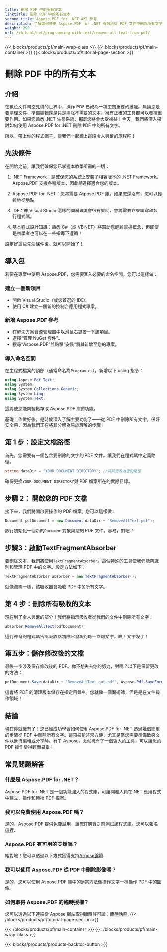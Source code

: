 ```yaml
---
title: 刪除 PDF 中的所有文本
linktitle: 刪除 PDF 中的所有文本
second_title: Aspose.PDF for .NET API 參考
description: 了解如何使用 Aspose.PDF for .NET 有效地從 PDF 文件中刪除所有文字。請按照我們的簡單指南來掌握 PDF 操作。
weight: 290
url: /zh-hant/net/programming-with-text/remove-all-text-from-pdf/
---
```


{{< blocks/products/pf/main-wrap-class >}}
{{< blocks/products/pf/main-container >}}
{{< blocks/products/pf/tutorial-page-section >}}

# 刪除 PDF 中的所有文本

## 介紹

在數位文件司空見慣的世界中，操作 PDF 已成為一項至關重要的技能。無論您是要清理文件、準備編輯還是只是清除不需要的文本，擁有正確的工具都可以發揮重要作用。如果您熟悉 .NET 生態系統，那麼您將會大受裨益！今天，我們將深入探討如何使用 Aspose.PDF for .NET 刪除 PDF 中的所有文字。 

所以，帶上你的程式帽子，讓我們一起踏上這段令人興奮的旅程吧！

## 先決條件

在開始之前，讓我們確保您已掌握本教學所需的一切：

1. .NET Framework：請確保您的系統上安裝了相容版本的 .NET Framework。 Aspose.PDF 支援各種版本，因此請選擇適合您的版本。
   
2. Aspose.PDF for .NET：您將需要 Aspose.PDF 庫。如果您還沒有，您可以輕鬆地從[地點](https://releases.aspose.com/pdf/net/).

3. IDE：像 Visual Studio 這樣的開發環境會很有幫助。您將需要它來編寫和執行程式碼。

4. 基本程式設計知識：熟悉 C#（或 VB.NET）將幫助您輕鬆掌握概念，但即使是初學者也可以在一些指導下遵循！

設定好這些先決條件後，就可以開始了！

## 導入包

若要在專案中使用 Aspose.PDF，您需要匯入必要的命名空間。您可以這樣做：

### 建立一個新項目

- 開啟 Visual Studio（或您首選的 IDE）。
- 使用 C# 建立一個新的控制台應用程式專案。

### 新增 Aspose.PDF 參考

- 在解決方案資源管理器中以滑鼠右鍵按一下該項目。
- 選擇“管理 NuGet 套件”。
- 搜尋“Aspose.PDF”並點擊“安裝”將其新增至您的專案。

### 導入命名空間

在主程式檔案的頂部（通常命名為`Program.cs`），新增以下 using 指令：

```csharp
using Aspose.Pdf.Text;
using System;
using System.Collections.Generic;
using System.Linq;
using System.Text;
```

這將使您能夠輕鬆存取 Aspose.PDF 庫的功能。

基礎工作做好後，是時候深入了解主要功能了——從 PDF 中刪除所有文字。係好安全帶，因為我們正在將其分解為易於理解的步驟！

## 第 1 步：設定文檔路徑 

首先，您需要有一個包含要刪除的文字的 PDF 文件。讓我們在程式碼中定義路徑。

```csharp
string dataDir = "YOUR DOCUMENT DIRECTORY"; //將其更改為您的路徑
```

確保更換`YOUR DOCUMENT DIRECTORY`與 PDF 檔案所在的實際目錄。

## 步驟 2： 開啟您的 PDF 文檔

接下來，我們將開啟要操作的 PDF 檔案。您可以這樣做：

```csharp
Document pdfDocument = new Document(dataDir + "RemoveAllText.pdf");
```

該行初始化一個新的`Document`對象與您的 PDF 文件。容易，對吧？

## 步驟3：啟動TextFragmentAbsorber

要刪除文本，我們將使用`TextFragmentAbsorber`。這個特殊的工具使我們能夠識別和管理 PDF 中的文字。設定方法如下：

```csharp
TextFragmentAbsorber absorber = new TextFragmentAbsorber();
```

就像海綿一樣，該吸收器會吸收 PDF 中的所有文字。

## 第 4 步：刪除所有吸收的文本

現在到了令人興奮的部分！我們將指示吸收者從我們的文件中刪除所有文字：

```csharp
absorber.RemoveAllText(pdfDocument);
```

這行神奇的程式碼告訴吸收器清除它發現的每一盎司文字。瞧！文字沒了！

## 第五步：儲存修改後的文檔

最後一步涉及保存修改後的 PDF。你不想失去你的努力，對嗎？以下是保留更改的方法：

```csharp
pdfDocument.Save(dataDir + "RemoveAllText_out.pdf", Aspose.Pdf.SaveFormat.Pdf);
```

這會將 PDF 的清理版本儲存在指定目錄中。您就像一個魔術師，但是是在文件操作領域！

## 結論

現在你就擁有了！您已經成功學習如何使用 Aspose.PDF for .NET 透過幾個簡單的步驟從 PDF 中刪除所有文字。這項技能非常方便，尤其是當您需要準備敏感文件以進行編輯或分享時。有了 Aspose，您就擁有了一個強大的工具，可以讓您的 PDF 操作變得輕而易舉！

## 常見問題解答

### 什麼是 Aspose.PDF for .NET？
Aspose.PDF for .NET 是一個功能強大的程式庫，可讓開發人員在.NET 應用程式中建立、操作和轉換 PDF 檔案。

### 我可以免費使用 Aspose.PDF 嗎？
是的，Aspose.PDF 提供免費試用，讓您在購買之前測試該程式庫。您可以報名[這裡](https://releases.aspose.com/).

### Aspose.PDF 有可用的支援嗎？
絕對地！您可以透過以下方式獲得支持[Aspose論壇](https://forum.aspose.com/c/pdf/10).

### 我可以使用 Aspose.PDF 從 PDF 中刪除影像嗎？
是的，您可以使用 Aspose.PDF 庫中的適當方法像操作文字一樣操作 PDF 中的圖像。

### 如何取得 Aspose.PDF 的臨時授權？
您可以透過以下連結從 Aspose 網站取得臨時許可證：[臨時執照](https://purchase.aspose.com/temporary-license/).
{{< /blocks/products/pf/tutorial-page-section >}}

{{< /blocks/products/pf/main-container >}}
{{< /blocks/products/pf/main-wrap-class >}}

{{< blocks/products/products-backtop-button >}}
